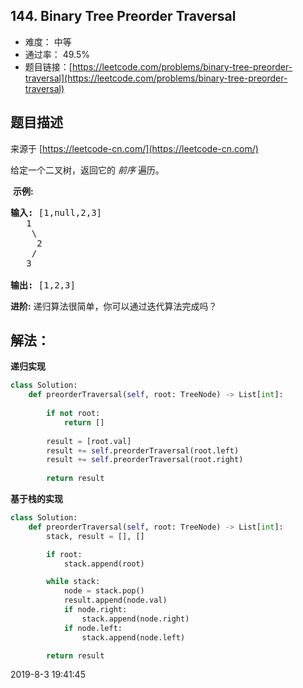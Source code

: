 ## 144. Binary Tree Preorder Traversal

- 难度： 中等
- 通过率： 49.5%
- 题目链接：[https://leetcode.com/problems/binary-tree-preorder-traversal](https://leetcode.com/problems/binary-tree-preorder-traversal)


## 题目描述

来源于 [https://leetcode-cn.com/](https://leetcode-cn.com/)

<p>给定一个二叉树，返回它的&nbsp;<em>前序&nbsp;</em>遍历。</p>

<p>&nbsp;<strong>示例:</strong></p>

<pre><strong>输入:</strong> [1,null,2,3]  
   1
    \
     2
    /
   3 

<strong>输出:</strong> [1,2,3]
</pre>

<p><strong>进阶:</strong>&nbsp;递归算法很简单，你可以通过迭代算法完成吗？</p>


## 解法：

**递归实现**

```python
class Solution:
    def preorderTraversal(self, root: TreeNode) -> List[int]:
        
        if not root:
            return []
        
        result = [root.val]        
        result += self.preorderTraversal(root.left)
        result += self.preorderTraversal(root.right)
        
        return result
```

**基于栈的实现**

```python
class Solution:
    def preorderTraversal(self, root: TreeNode) -> List[int]:
        stack, result = [], []

        if root:
            stack.append(root)

        while stack:
            node = stack.pop()
            result.append(node.val)
            if node.right:
                stack.append(node.right)
            if node.left:
                stack.append(node.left)

        return result
```

2019-8-3 19:41:45